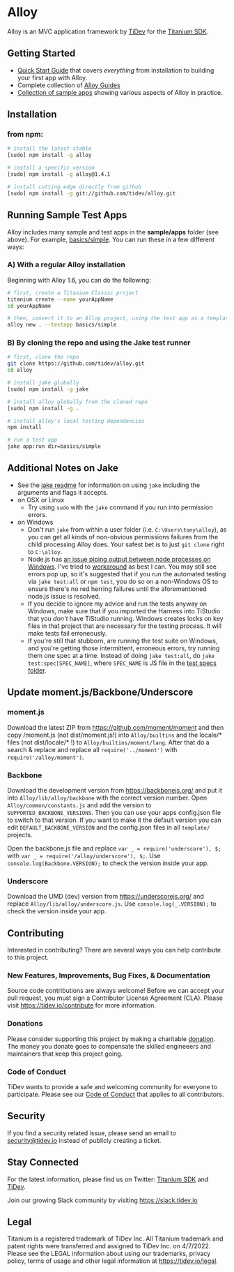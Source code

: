 # Alloy

Alloy is an MVC application framework by [TiDev](https://tidev.io) for the [Titanium SDK](https://titaniumsdk.com).

## Getting Started

* [Quick Start Guide]([http://docs.appcelerator.com/platform/latest/#!/guide/Alloy_Framework](https://titaniumsdk.com/guide/Alloy_Framework/Alloy_Getting_Started.html)) that covers _everything_ from installation to building your first app with Alloy.
* Complete collection of [Alloy Guides]([http://docs.appcelerator.com/platform/latest/#!/guide/Alloy_Framework](https://titaniumsdk.com/guide/Alloy_Framework/Alloy_Guide/))
* [Collection of sample apps]([https://github.com/tidev/alloy/tree/master/samples/apps](https://titaniumsdk.com/guide/Alloy_Framework/Alloy_How-tos/Alloy_Samples.html)) showing various aspects of Alloy in practice.

## Installation

### from npm:

```bash
# install the latest stable
[sudo] npm install -g alloy

# install a specific version
[sudo] npm install -g alloy@1.4.1

# install cutting edge directly from github
[sudo] npm install -g git://github.com/tidev/alloy.git
```

## Running Sample Test Apps

Alloy includes many sample and test apps in the **sample/apps** folder (see above). For example, [basics/simple](https://github.com/tidev/alloy/tree/master/samples/apps/basics/simple). You can run these in a few different ways:

### A) With a regular Alloy installation
Beginning with Alloy 1.6, you can do the following:

```bash
# first, create a Titanium Classic project
titanium create --name yourAppName
cd yourAppName

# then, convert it to an Alloy project, using the test app as a template
alloy new . --testapp basics/simple
```

### B) By cloning the repo and using the Jake test runner

```bash
# first, clone the repo
git clone https://github.com/tidev/alloy.git
cd alloy

# install jake globally
[sudo] npm install -g jake

# install alloy globally from the cloned repo
[sudo] npm install -g .

# install alloy's local testing dependencies
npm install

# run a test app
jake app:run dir=basics/simple
```

## Additional Notes on Jake

* See the [jake readme](https://github.com/tidev/alloy/blob/master/jakelib/readme.md) for  information on using `jake` including the arguments and flags it accepts.
* on OSX or Linux
    * Try using `sudo` with the `jake` command if you run into permission errors.
* on Windows
    * Don't run `jake` from within a user folder (i.e. `C:\Users\tony\alloy`), as you can get all kinds of non-obvious permissions failures from the child processing Alloy does. Your safest bet is to just `git clone` right to `C:\alloy`.
    * Node.js has [an issue piping output between node processes on Windows](https://github.com/joyent/node/issues/3584). I've tried to [workaround](https://github.com/joyent/node/issues/3584#issuecomment-23064579) as best I can. You may still see errors pop up, so it's suggested that if you run the automated testing via `jake test:all` or `npm test`, you do so on a non-Windows OS to ensure there's no red herring failures until the aforementioned node.js issue is resolved.
    * If you decide to ignore my advice and run the tests anyway on Windows, make sure that if you imported the Harness into TiStudio that you _don't_ have TiStudio running. Windows creates locks on key files in that project that are necessary for the testing process. It will make tests fail erroneously.
    * If you're still that stubborn, are running the test suite on Windows, and you're getting those intermittent, erroneous errors, try running them one spec at a time. Instead of doing `jake test:all`, do `jake test:spec[SPEC_NAME]`, where `SPEC_NAME` is JS file in the [test specs folder](https://github.com/tidev/alloy/tree/master/test/specs).

## Update moment.js/Backbone/Underscore

### moment.js

Download the latest ZIP from https://github.com/moment/moment and then copy /moment.js (not dist/moment.js!) into `Alloy/builtins` and the locale/* files (not dist/locale/* !) to `Alloy/builtins/moment/lang`. After that do a search & replace and replace all `require('../moment')` with `require('/alloy/moment')`.

### Backbone

Download the development version from https://backbonejs.org/ and put it into `Alloy/lib/alloy/backbone` with the correct version number. Open `Alloy/common/constants.js` and add the version to `SUPPORTED_BACKBONE_VERSIONS`. Then you can use your apps config.json file to switch to that version. If you want to make it the default version you can edit `DEFAULT_BACKBONE_VERSION` and the config.json files in all `template/` projects.

Open the backbone.js file and replace `var _ = require('underscore'), $;` with `var _ = require('/alloy/underscore'), $;`. Use `console.log(Backbone.VERSION);` to check the version inside your app.

### Underscore

Download the UMD (dev) version from https://underscorejs.org/ and replace `Alloy/lib/alloy/underscore.js`. Use `console.log(_.VERSION);` to check the version inside your app.

## Contributing

Interested in contributing? There are several ways you can help contribute to this project.

### New Features, Improvements, Bug Fixes, & Documentation

Source code contributions are always welcome! Before we can accept your pull request, you must sign a Contributor License Agreement (CLA). Please visit https://tidev.io/contribute for more information.

### Donations

Please consider supporting this project by making a charitable [donation](https://tidev.io/donate). The money you donate goes to compensate the skilled engineeers and maintainers that keep this project going.

### Code of Conduct

TiDev wants to provide a safe and welcoming community for everyone to participate. Please see our [Code of Conduct](https://tidev.io/code-of-conduct) that applies to all contributors.

## Security

If you find a security related issue, please send an email to [security@tidev.io](mailto:security@tidev.io) instead of publicly creating a ticket.

## Stay Connected

For the latest information, please find us on Twitter: [Titanium SDK](https://twitter.com/titaniumsdk) and [TiDev](https://twitter.com/tidevio).

Join our growing Slack community by visiting https://slack.tidev.io

## Legal

Titanium is a registered trademark of TiDev Inc. All Titanium trademark and patent rights were transferred and assigned to TiDev Inc. on 4/7/2022. Please see the LEGAL information about using our trademarks, privacy policy, terms of usage and other legal information at https://tidev.io/legal.
